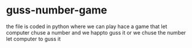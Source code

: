 # guss-number-game
the file is coded in python where we can play hace a game that let computer chuse a number and we happto guss it or we chuse the number let computer to guss it 
